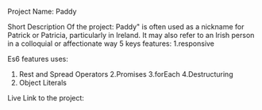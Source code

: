 Project Name: Paddy

Short Description Of the project: Paddy" is often used as a nickname for Patrick or Patricia, particularly in Ireland. It may also refer to an Irish person in a colloquial or affectionate way
5 keys features: 
 1.responsive

Es6 features uses: 
 1. Rest and Spread Operators
 2.Promises
 3.forEach
 4.Destructuring
 5. Object Literals

Live Link to the project: